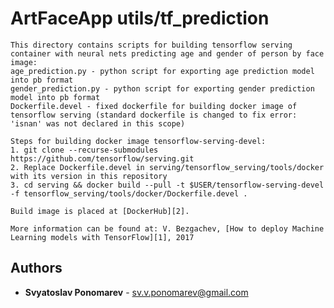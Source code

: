 # ArtFaceApp utils/tf_prediction

    This directory contains scripts for building tensorflow serving container with neural nets predicting age and gender of person by face image:
    age_prediction.py - python script for exporting age prediction model into pb format
    gender_prediction.py - python script for exporting gender prediction model into pb format
    Dockerfile.devel - fixed dockerfile for building docker image of tensorflow serving (standard dockerfile is changed to fix error: 'isnan' was not declared in this scope)

    Steps for building docker image tensorflow-serving-devel:
    1. git clone --recurse-submodules https://github.com/tensorflow/serving.git
    2. Replace Dockerfile.devel in serving/tensorflow_serving/tools/docker with its version in this repository
    3. cd serving && docker build --pull -t $USER/tensorflow-serving-devel -f tensorflow_serving/tools/docker/Dockerfile.devel .

    Build image is placed at [DockerHub][2].

    More information can be found at: V. Bezgachev, [How to deploy Machine Learning models with TensorFlow][1], 2017

## Authors

* **Svyatoslav Ponomarev** - sv.v.ponomarev@gmail.com

[1]: https://towardsdatascience.com/how-to-deploy-machine-learning-models-with-tensorflow-part-2-containerize-it-db0ad7ca35a7
[2]: https://hub.docker.com/r/svponomarev/tensorflow-serving-devel/


